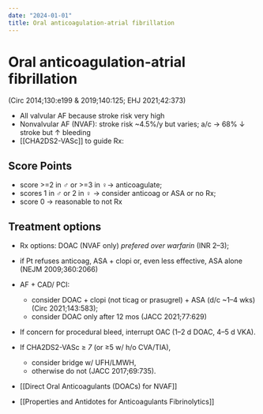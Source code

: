 ```yaml
---
date: "2024-01-01"
title: Oral anticoagulation-atrial fibrillation
---
```



# Oral anticoagulation-atrial fibrillation

(Circ 2014;130:e199 & 2019;140:125; EHJ 2021;42:373)

- All valvular AF because stroke risk very high
- Nonvalvular AF (NVAF): stroke risk ~4.5%/y but varies; a/c → 68% ↓ stroke but ↑ bleeding
- [[CHA2DS2-VASc]] to guide Rx:

## Score Points

- score >=2 in ♂ or >=3 in ♀→ anticoagulate;
- scores 1 in ♂ or 2 in ♀ → consider anticoag or ASA or no Rx;
- score 0 → reasonable to not Rx

## Treatment options

- Rx options: DOAC (NVAF only) _prefered over warfarin_ (INR 2–3);
- if Pt refuses anticoag, ASA + clopi or, even less effective, ASA alone (NEJM 2009;360:2066)
- AF + CAD/ PCI:
  - consider DOAC + clopi (not ticag or prasugrel) + ASA (d/c ~1–4 wks) (Circ 2021;143:583);
  - consider DOAC only after 12 mos (JACC 2021;77:629)
- If concern for procedural bleed, interrupt OAC (1–2 d DOAC, 4–5 d VKA).
- If CHA2DS2-VASc ≥ _7_ (or ≥5 w/ h/o CVA/TIA),

  - consider bridge w/ UFH/LMWH,
  - otherwise do not (JACC 2017;69:735).

- [[Direct Oral Anticoagulants (DOACs) for NVAF]]
- [[Properties and Antidotes for Anticoagulants Fibrinolytics]]
